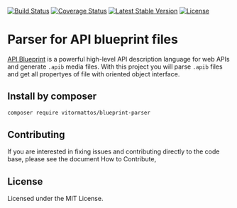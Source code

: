 [![Build
Status](https://travis-ci.org/vitormattos/vitormattos/blueprint-parser?branch=master)](https://travis-ci.org/vitormattos/blueprint-parser)
[![Coverage
Status](https://coveralls.io/repos/vitormattos/blueprint-parser/badge.svg?branch=master&service=github)](https://coveralls.io/github/vitormattos/blueprint-parser?branch=master)
[![Latest Stable
Version](https://poser.pugx.org/vitormattos/blueprint-parser/v/stable)](https://packagist.org/packages/vitormattos/blueprint-parser)
[![License](https://poser.pugx.org/vitormattos/blueprint-parser/license)](https://packagist.org/packages/vitormattos/blueprint-parser)

# Parser for API blueprint files

[API Blueprint](https://apiblueprint.org/) is a powerful high-level API
description language for web APIs and generate `.apib` media files. With this
project you will parse `.apib` files and get all propertyes of file with
oriented object interface.

## Install by composer

```bash
composer require vitormattos/blueprint-parser
```

## Contributing

If you are interested in fixing issues and contributing directly to the code
base, please see the document How to Contribute, 

## License

Licensed under the MIT License.
